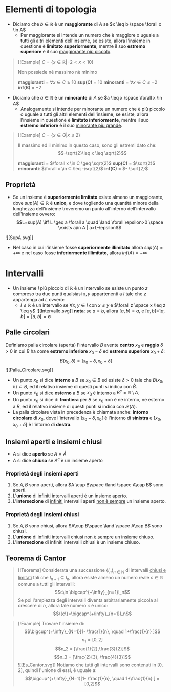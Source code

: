 # Elementi di topologia
- Diciamo che $b \in \mathbb{R}$ è un **maggiorante** di $A$ se $x \leq b \space \forall x \in A$
	- Per maggiorante si intende un numero che è maggiore o uguale a tutti gli altri elementi dell'insieme, se esiste, allora l'insieme in questione è **limitato superiormente**, mentre il suo **estremo superiore** è il suo <u>maggiorante più piccolo</u>.

>[!Example]
>$C = \{ x \in \mathbb{R} | -2 < x < 10 \}$
>
>Non possiede nè massimo nè minimo
>
>**maggioranti** = $\forall x \in C \geq 10$
>**sup(C)** = $10$
>**minoranti** = $\forall x \in C \leq -2$
>**inf(B)** = $-2$

- Diciamo che $a \in \mathbb{R}$ è un **minorante** di $A$ se $a \leq x \space \forall x \in A$ 
	- Analogamente si intende per minorante un numero che è più piccolo o uguale a tutti gli altri elementi dell'insieme, se esiste, allora l'insieme in questione è **limitato inferiormente**, mentre il suo **estremo inferiore** è il suo <u>minorante più grande</u>.

>[!Example]
>$C = \{ x \in Q | x \leq 2 \}$
>
>Il massimo ed il minimo in questo caso, sono gli estremi dato che:
>$$-\sqrt{2}\leq x \leq \sqrt{2}$$
>
>**maggioranti** = $\forall x \in C \geq \sqrt{2}$
>**sup(C)** = $\sqrt{2}$
>**minoranti**: $\forall x \in C \leq -\sqrt{2}$
>**inf(C)** = $- \sqrt{2}$

## Proprietà
- Se un insieme è **superiormente limitato** esiste almeno un maggiorante, dove $sup(A) \in \mathbb{R}$ è **unico**, e dove togliendo una quantità minore della lunghezza dell'insieme troveremo un punto all'interno dell'intervallo dell'insieme ovvero:
$$L=sup(A) \iff L \geq a \forall a \quad \land \forall \epsilon>0 \space \exists a\in A | a>L-\epsilon$$


![[SupA.svg]]
- Nel caso in cui l'insieme fosse **superiormente illimitato** allora $sup(A)=+\infty$  e nel caso fosse **inferiormente illimitato**, allora $inf(A)=-\infty$

# Intervalli
- Un insieme $I$ più piccolo di $\mathbb{R}$ è un intervallo se esiste un punto $z$ compreso tra due punti qualsiasi $x,y$ appartenenti a $I$ tale che $z$ appartenga ad $I$, ovvero:
	- $I \leq \mathbb{R}$ è un intervallo se   $\forall x,y \in I$   con   $x \leq y$   e   $\forall z \space x \leq z \leq y$ 
![[Intervallo.svg]]
**nota**: se $a = b$, allora $[a,b] = {a}$, e $[a,b[ = ]a,b] = [a,b[ = \emptyset$


## Palle circolari
Definiamo palla circolare (aperta) l'intervallo $B$ avente **centro** $x_0$ e **raggio** $\delta > 0$ in cui $B$ ha come **estremo inferiore** $x_0 - \delta$ ed **estremo superiore** $x_0+\delta$: $$B(x_0,\delta)=]x_0-\delta, x_0+\delta[$$
![[Palla_Circolare.svg]]
- Un punto $x_0$ si dice **interno** a $B$ se $x_0 \in B$ ed esiste $\delta > 0$ tale che $B(x_0,\delta)\subset B$, ed il relativo insieme di questi punti si indica con $\mathring{B}$.
- Un punto $x_0$ si dice **esterno** a $B$ se $x_0$ è interno a $B^c=\mathbb{R} \setminus A$.
- Un punto $x_0$ si dice di **frontiera** per $B$ se $x_0$ non è ne interno, ne esterno a $B$, ed il relativo insieme di questi punti si indica con $\mathcal{F}(A)$.
- La palla circolare vista in precedenza è chiamata anche: **intorno circolare** di $x_0$, dove l'intervallo $]x_0-\delta,x_0[$ è l'intorno di **sinistra** e $]x_0,x_0+\delta[$ è l'intorno di **destra**.

## Insiemi aperti e insiemi chiusi
- $A$ si dice **aperto** se $A=\mathring{A}$
- $A$ si dice **chiuso** se $A^c$ è un insieme aperto

### Proprietà degli insiemi aperti
1. Se $A,B$ sono aperti, allora $A \cup B\space \land \space A\cap B$ sono aperti.
2. L'**unione** di <u>infiniti</u> intervalli aperti è un insieme aperto.
3. L'**intersezione** di <u>infiniti</u> intervalli aperti <u>non è sempre</u> un insieme aperto.

### Proprietà degli insiemi chiusi
1. Se $A,B$ sono chiusi, allora $A\cup B\space \land \space A\cap B$ sono chiusi.
2. L'**unione** di <u>infiniti</u> intervalli chiusi <u>non è sempre</u> un insieme chiuso.
3. L'**intersezione** di infiniti intervalli chiusi è un insieme chiuso.

## Teorema di Cantor
>[!Teorema]
>Considerata una successione $\{I_n\}_{n\in \mathbb{N}}$ di intervalli <u>chiusi e limitati</u> tali che $I_{n+1}\subseteq I_n$, allora esiste almeno un numero reale $c \in \mathbb{R}$ comune a tutti gli intervalli:
>$$c\in \bigcap^{+\infty}_{n=1}I_n$$
>Se poi l'ampiezza degli intervalli diventa arbitrariamente piccola al crescere di $n$, allora tale numero $c$ è unico:
>$$\{c\}=\bigcap^{+\infty}_{n=1}I_n$$

>[!Example]
>Trovare l'insieme di:
>$$\bigcup^{+\infty}_{N=1}[1- \frac{1}{n}, \quad 1+\frac{1}{n} ]$$
>$$n_1 = [0,2]$$
>$$n_2 = [\frac{1}{2},\frac{3}{2}]$$
>$$n_3 = [\frac{2}{3}, \frac{4}{3}]$$
>![[Es_Cantor.svg]]
>Notiamo che tutti gli intervalli sono contenuti in $[0,2]$, quindi l'unione di essi, è uguale a:
>$$\bigcup^{+\infty}_{N=1}[1- \frac{1}{n}, \quad 1+\frac{1}{n} ] = [0,2]$$